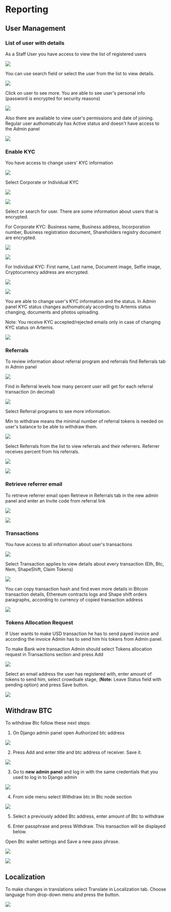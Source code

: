 # Reporting

## **User Management**

### **List of user with details**

As a Staff User you have access to view the list of registered users

![](../../.gitbook/assets/image%20%288%29.png)

You can use search field or select the user from the list to view details.

![](../../.gitbook/assets/image%20%2814%29.png)

Click on user to see more. You are able to see user's personal info \(password is encrypted for security reasons\)

![](../../.gitbook/assets/image%20%2818%29.png)

Also there are available to view user's permissions and date of joining. Regular user authomaticaly has Active status and doesn't have access to the Admin panel

![](../../.gitbook/assets/image%20%283%29.png)

### **Enable KYC**

You have access to change users' KYC information

![](../../.gitbook/assets/image%20%2813%29.png)

Select Corporate or Individual KYC

![](../../.gitbook/assets/image%20%2840%29.png)

![](../../.gitbook/assets/image%20%2830%29.png)

Select or search for user. There are some information about users that is encrypted.

For Corporate KYC: Business name, Business address, Incorporation number, Business registration document, Shareholders registry document are encrypted.

![](../../.gitbook/assets/image%20%287%29.png)

![](../../.gitbook/assets/image%20%285%29.png)

For Individual KYC: First name, Last name, Document image, Selfie image, Cryptocurrency address are encrypted.

![](../../.gitbook/assets/image%20%2832%29.png)

![](../../.gitbook/assets/image%20%2838%29.png)

You are able to change user's KYC information and the status. In Admin panel KYC status changes authomaticaly according to Artemis status changing, documents and photos uploading.

Note: You receive KYC accepted/rejected emails only in case of changing KYC status on Artemis.

![](../../.gitbook/assets/image%20%2834%29.png)



### **Referrals**

To review information about referral program and referrals find Referrals tab in Admin panel

![](../../.gitbook/assets/image%20%2823%29.png)

Find in Referral levels how many percent user will get for each referral transaction \(in decimal\)

![](../../.gitbook/assets/image%20%2835%29.png)

Select Referral programs to see more information.

Min to withdraw means the minimal number of referral tokens is needed on user's balance to be able to withdraw them.

![](../../.gitbook/assets/image%20%2829%29.png)

Select Referrals from the list to view referrals and their referrers. Referrer receives percent from his referrals.

![](../../.gitbook/assets/image%20%2825%29.png)

![](../../.gitbook/assets/image%20%2811%29.png)

### **Retrieve referrer email**

To retrieve referrer email open Retrieve in Referrals tab in the new admin panel and enter an Invite code from referral link

![](../../.gitbook/assets/image%20%2819%29.png)

![](../../.gitbook/assets/image%20%2821%29.png)

### **Transactions**

You have access to all information about user's transactions

![](../../.gitbook/assets/image%20%282%29.png)

Select Transaction applies to view details about every transaction \(Eth, Btc, Nem, ShapeShift, Claim Tokens\)

![](../../.gitbook/assets/image%20%281%29.png)

You can copy transaction hash and find even more details in Bitcoin transaction details, Ethereum contracts logs and Shape shift orders paragraphs, according to currency of copied transaction address

![](../../.gitbook/assets/image%20%2827%29.png)

### **Tokens Allocation Request**

If User wants to make USD transaction he has to send payed invoice and according the invoice Admin has to send him his tokens from Admin panel.

To make Bank wire transaction Admin should select Tokens allocation request in Transactions section and press Add

![](../../.gitbook/assets/image.png)

Select an email address the user has registered with, enter amount of tokens to send him, select crowdsale stage, \(**Note:** Leave Status field with pending option\) and press Save button.

![](../../.gitbook/assets/image%20%2810%29.png)

## **Withdraw BTC**

To withdraw Btc follow these next steps:

1. On Django admin panel open Authorized btc address



![](../../.gitbook/assets/image%20%2820%29.png)

2. Press Add and enter  title and btc address of receiver. Save it.

![](../../.gitbook/assets/image%20%2828%29.png)

3. Go to **new admin panel** and log in with the same credentials that you used to log in to Django admin

![](../../.gitbook/assets/image%20%2816%29.png)

4. From side menu select Withdraw btc in Btc node section

![](../../.gitbook/assets/image%20%2833%29.png)

5. Select a previously added Btc address, enter amount of Btc to withdraw

6. Enter passphrase and press Withdraw. This transaction will be displayed below.

Open Btc wallet settings and Save a new pass phrase. 

![](../../.gitbook/assets/image%20%2836%29.png)

![](../../.gitbook/assets/image%20%286%29.png)

## Localization

To make changes in translations select Translate in Localization tab. Choose language from drop-down menu and press the button.

![](../../.gitbook/assets/image%20%2841%29.png)

